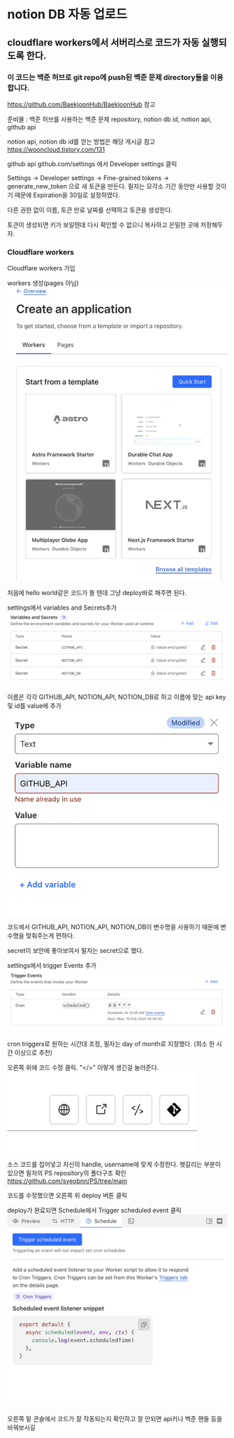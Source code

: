# notion DB 자동 업로드

## cloudflare workers에서 서버리스로 코드가 자동 실행되도록 한다.

### 이 코드는 백준 허브로 git repo에 push된 백준 문제 directory들을 이용합니다.

https://github.com/BaekjoonHub/BaekjoonHub 참고

준비물 : 백준 허브를 사용하는 백준 문제 repository, notion db id, notion api, github api

notion api, notion db id를 얻는 방법은 해당 게시글 참고
https://wooncloud.tistory.com/131

github api
github.com/settings 에서 Developer settings 클릭

Settings -> Developer settings -> Fine-grained tokens -> generate_new_token 으로 새 토큰을 만든다.
필자는 모각소 기간 동안만 사용할 것이기 때문에 Expiration을 30일로 설정하였다.

다른 권한 없이 이름, 토큰 만료 날짜를 선택하고 토큰을 생성한다.

토큰이 생성되면 키가 보일텐데 다시 확인할 수 없으니 복사하고 은밀한 곳에 저장해두자.

### Cloudflare workers

Cloudflare workers 가입

workers 생성(pages 아님)
![hi](./images/cloudworkers_create.png)

처음에 hello world같은 코드가 뜰 텐데 그냥 deploy바로 해주면 된다.

settings에서 variables and Secrets추가
![hi](./images/cloudworkers_variables.png)

이름은 각각 GITHUB_API, NOTION_API, NOTION_DB로 하고 이름에 맞는 api key 및 id를 value에 추가
![hi](./images/cloudworkers_variables_make.png)

코드에서 GITHUB_API, NOTION_API, NOTION_DB이 변수명을 사용하기 때문에 변수명을 맞춰주는게 편하다.

secret이 보안에 좋아보여서 필자는 secret으로 했다.

settings에서 trigger Events 추가
![hi](./images/cloudworkers_cron.png)

cron triggers로 원하는 시간대 조정, 필자는 day of month로 지정했다. (최소 한 시간 이상으로 추천)

오른쪽 위에 코드 수정 클릭. "</>" 이렇게 생긴걸 눌러준다.
![hi](./images/cloudworkers_editbutton.png)

소스 코드를 집어넣고 자신의 handle, username에 맞게 수정한다.
헷갈리는 부분이 있으면 필자의 PS repository의 폴더구조 확인
https://github.com/syeobnn/PS/tree/main

코드를 수정했으면 오른쪽 위 deploy 버튼 클릭

deploy가 완료되면 Schedule에서 Trigger scheduled event 클릭
![hi](./images/cloudworkers_trigger.png)

오른쪽 밑 콘솔에서 코드가 잘 작동되는지 확인하고 잘 안되면 api키나 백준 핸들 등을 바꿔보시길
